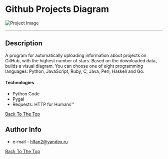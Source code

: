 # Github Projects Diagram

![Project Image](https://i.imgur.com/HDo2ekP.png)

---

## Description

A program for automatically uploading information about projects on GitHub, with the highest number of stars. Based on the downloaded data, builds a visual diagram.
You can choose one of eight programming languages: Python, JavaScript, Ruby, C, Java, Perl, Haskell and Go.

#### Technologies

- Python Code
- Pygal
- Requests: HTTP for Humans™

[Back To The Top](#github-projects-diagram)

## Author Info

- e-mail - hlfan2@yandex.ru


[Back To The Top](#github-projects-diagram)
